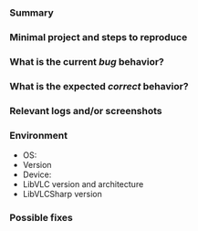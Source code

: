 <!---
Please read this!

Before opening a new issue, make sure to search for keywords in the issues
filtered by "bug" label and verify the issue you're about to submit isn't a duplicate.

If this is a question please ask on StackOverflow: https://stackoverflow.com/questions/tagged/libvlcsharp.
--->

### Summary

<!-- Summarize the bug encountered concisely -->

### Minimal project and steps to reproduce

<!-- How one can reproduce the issue - this is very important

Provide a Minimal, Complete, and Verifiable example (https://stackoverflow.com/help/mcve) through a git hosting platform
and post the URL here. Do NOT paste parts of your code in the GitLab issue, share your full (but minimal) code through a git repository.
If you don't provide this, we may not be able to help and may close the issue.

Please also provide the functional steps to reproduce the behavior (if necessary):
1. Go to '...'
2. Click on '....'
3. Scroll down to '....'
4. See error
-->

### What is the current *bug* behavior?

<!-- What actually happens -->

### What is the expected *correct* behavior?

<!-- What you should see instead -->

### Relevant logs and/or screenshots

<!-- Paste any relevant logs - please use code blocks (```) to format console output,
logs, and code as it's very hard to read otherwise. -->

### Environment

<!-- Please complete the following information. -->
- OS:       <!-- [e.g. iOS] -->
- Version   <!-- [e.g. 22] -->
- Device:   <!-- [e.g. iPhone6] -->
- LibVLC version and architecture <!-- [e.g. 3.0.6, x64] -->
- LibVLCSharp version <!-- [e.g. 0.7.0] -->

### Possible fixes

<!-- If you can, link to the line of code that might be responsible for the problem -->